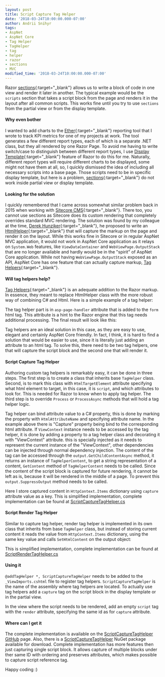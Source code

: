 ```yaml
---
layout: post
title: Script Capture Tag Helper
date: '2018-03-24T10:00:00.000-07:00'
author: Andrii Snihyr
tags:
- AspNet
- AspNet Core
- Tag Helper
- TagHelper
- tag
- helper
- razor
- sections
- MVC
modified_time: '2018-03-24T10:00:00.000-07:00'
---
```

Razor [sections][3]{:target="_blank"} allows us to write a block of code in one view and render it later in another. The typical example would be the `scripts` section that takes a script block from the page and renders it in the layout after all common scripts. This works fine until you try to use `sections` from the partial view or from the display template.
<!--more-->

#### Why even bother 
I wanted to add charts to the [Ether][2]{:target="_blank"} reporting tool that I wrote to track KPI metrics for one of my projects at work.
The tool generates a few different report types, each of which is a separate .NET class, but they all rendered by one Razor Page. To avoid me having to write switch/case to distinguish between different report types, I use [Display Template][7]{:target="_blank"} feature of Razor to do this for me. Naturally, different report types will require different charts to be displayed, some might not have them at all, so, I quickly dismissed the idea of including all necessary scripts into a base page. Those scripts need to be in specific display template, but here is a problem, [sections][3]{:target="_blank"} do not work inside partial view or display template.

#### Looking for the solution
I quickly remembered that I came across somewhat similar problem back in 2015 when working with [Sitecore CMS][8]{:target="_blank"}. There too, you cannot use sections as Sitecore does its custom rendering that completely overrides standard MVC rendering. The solution was found by my colleague at the time, [Derek Hunziker][5]{:target="_blank"}, he proposed to write an [HtmlHelper][6]{:target="_blank"} that will capture the markup on the page and render it on the layout. While this works fine in Sitecore or in regular AspNet MVC application, it would not work in AspNet Core application as it relays on `System.Web` features, like `ViewDataContainer` and `WebViewPage.OutputStack` that are no longer available and hardly would be in the "spirit" of AspNet Core application. While not having `WebViewPage.OutputStack` exposed as an API, AspNet Core has one feature that can actually capture markup, [Tag Helpers][1]{:target="_blank"}.

#### Will tag helpers help?
[Tag Helpers][1]{:target="_blank"} is an adequate addition to the Razor markup. In essence, they meant to replace HtmlHelper class with the more robust way of combining C# and Html. Here is a simple example of a tag helper:
<script src="https://gist.github.com/BerserkerDotNet/7daa1b1c950c837f90e848558c077679.js"></script>
The tag helper part is in `asp-page-handler` attribute that is added to the `form` html tag. This attribute is a hint to the Razor engine that this tag needs additional processing. The final result will look like this:
<script src="https://gist.github.com/BerserkerDotNet/a435a76c51ae5a1cb5437aa34c3d20d8.js"></script>
Tag helpers are an ideal solution in this case, as they are easy to use, elegant and certainly AspNet Core friendly. In fact, I think, it is hard to find a solution that would be easier to use, since it is literally just adding an attribute to an html tag.
To solve this, there need to be two tag helpers, one that will capture the script block and the second one that will render it.

#### Script Capture Tag Helper
Authoring custom tag helpers is remarkably easy, it can be done in three steps. The first step is to create a class that inherits base `TagHelper` class. Second, is to mark this class with `HtmlTargetElement` attribute specifying what html element to target, in this case, it is `script`, and which attributes to look for. This is needed for Razor to know when to apply tag helper. The third step is to override `Process` or `ProcessAsync` methods that will hold a tag helper logic.
<script src="https://gist.github.com/BerserkerDotNet/41e92b53874caa11fd1dba7b593172aa.js"></script>
Tag helper can bind attribute value to a C# property, this is done by marking the property with `HtmlAttributeName` and specifying attribute name. In the example above there is "Capture" property being bind to the corresponding html attribute.
If `ViewContext` instance needs to be accessed by the tag helper, it is done by adding a property to a tag helper class and decorating it with "ViewContext" attribute. this is specially injected as it needs to represent the current instance of the "ViewContext", other dependencies can be injected through normal dependency injection.
The content of the tag can be accessed through the `output.GetChildContentAsync` method, it returns an instance of `TagHelperContent`, to get a string representation of a content, `GetContent` method of `TagHelperContent` needs to be called. Since the content of the script block is captured for future rendering, it cannot be left as is, because it will be rendered in the middle of a page. To prevent this `output.SuppressOutput` method needs to be called.

<script src="https://gist.github.com/BerserkerDotNet/69806b9d25c1371e4021be23da880e79.js"></script>
Here I store captured content in `HttpContext.Items` dictionary using `capture` attribute value as a key.
This is simplified implementation, complete implementation can be found at [ScriptCaptureTagHelper.cs][9]

#### Script Render Tag Helper
Similar to capture tag helper, render tag helper is implemented in its own class that inherits from base `TagHelper` class, but instead of storing current content it reads the value from `HttpContext.Items` dictionary, using the same key value and calls `SetHtmlContent` on the output object:
<script src="https://gist.github.com/BerserkerDotNet/0e0f0ea73b156e63640f0f660da7fd52.js"></script>
This is simplified implementation, complete implementation can be found at [ScriptRenderTagHelper.cs][10]

#### Using it
`@addTagHelper *, ScriptCaptureTagHelper` needs to be added to the `_ViewImports.cshtml` file to register tag helpers. `ScriptCaptureTagHelper` is the name of the assembly where tag helpers are located.
To actually use tag helpers add a `capture` tag on the script block in the display template or in the partial view.
<script src="https://gist.github.com/BerserkerDotNet/7e2503e1080262b7c6f91c800664a673.js"></script>
In the view where the script needs to be rendered, add an empty `script` tag with the `render` attribute, specifying the same id as for `capture` attribute.
<script src="https://gist.github.com/BerserkerDotNet/6880d7bc609c0f8d7e53df46ee84908a.js"></script>

#### Where can I get it
The complete implementation is available on the [ScriptCaptureTagHelper GitHub][11] page. Also, there is a [ScriptCaptureTagHelper][12] NuGet package available for download.
Complete implementation has more features then just capturing single script block. It allows capture of multiple blocks under ther same ID with ordering and preserves attributes, which makes possible to capture script reference tag.

Happy coding :)

[1]: https://docs.microsoft.com/en-us/aspnet/core/mvc/views/tag-helpers/intro
[2]: https://github.com/BerserkerDotNet/Ether
[3]: https://docs.microsoft.com/en-us/aspnet/core/mvc/views/layout#sections
[4]: https://stackoverflow.com/search?q=Using+Sections+for+Partial+View%3F
[5]: https://twitter.com/dthunziker
[6]: http://www.layerworks.com/blog/2015/7/17/sitecore-javascript-renderings
[7]: https://exceptionnotfound.net/asp-net-mvc-demystified-display-and-editor-templates/
[8]: https://www.sitecore.com/
[9]: https://github.com/BerserkerDotNet/ScriptCaptureTagHelper/blob/master/ScriptCaptureTagHelper/ScriptCaptureTagHelper.cs
[10]: https://github.com/BerserkerDotNet/ScriptCaptureTagHelper/blob/master/ScriptCaptureTagHelper/ScriptRenderTagHelper.cs
[11]: https://github.com/BerserkerDotNet/ScriptCaptureTagHelper/blob/master/ScriptCaptureTagHelper/
[12]: https://www.nuget.org/packages/ScriptCaptureTagHelper/